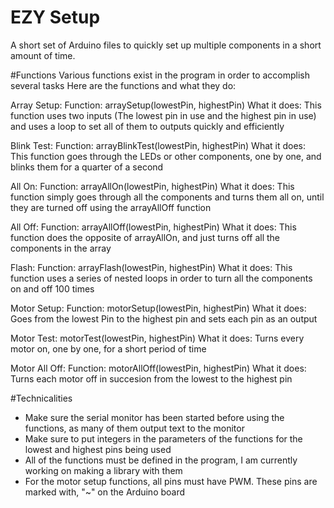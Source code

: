 # EZY Setup  
A short set of Arduino files to quickly set up multiple components in a short amount of time.

#Functions
Various functions exist in the program in order to accomplish several tasks
Here are the functions and what they do:

Array Setup:
Function: arraySetup(lowestPin, highestPin)
What it does: This function uses two inputs (The lowest pin in use and the highest pin in use) and uses a loop to set all of them to outputs quickly and efficiently
  
Blink Test:
Function: arrayBlinkTest(lowestPin, highestPin)
What it does: This function goes through the LEDs or other components, one by one, and blinks them for a quarter of a second
  
All On:
Function: arrayAllOn(lowestPin, highestPin)
What it does: This function simply goes through all the components and turns them all on, until they are turned off using the arrayAllOff function 
  
All Off:
Function: arrayAllOff(lowestPin, highestPin)
What it does: This function does the opposite of arrayAllOn, and just turns off all the components in the array
  
Flash:
Function: arrayFlash(lowestPin, highestPin)
What it does: This function uses a series of nested loops in order to turn all the components on and off 100 times

Motor Setup:
Function: motorSetup(lowestPin, highestPin)
What it does: Goes from the lowest Pin to the highest pin and sets each pin as an output

Motor Test:
motorTest(lowestPin, highestPin)
What it does: Turns every motor on, one by one, for a short period of time

Motor All Off:
Function: motorAllOff(lowestPin, highestPin)
What it does: Turns each motor off in succesion from the lowest to the highest pin 

#Technicalities 
- Make sure the serial monitor has been started before using the functions, as many of them output text to the monitor
- Make sure to put integers in the parameters of the functions for the lowest and highest pins being used
- All of the functions must be defined in the program, I am currently working on making a library with them 
- For the motor setup functions, all pins must have PWM. These pins are marked with, "~" on the Arduino board
